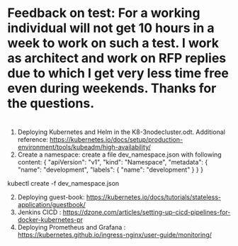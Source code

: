 #
# Feedback on test: For a working individual will not get 10 hours in a week to work on such a test. I work as architect and work on RFP replies due to which I get very less time free even during weekends. Thanks for the questions.
#
1. Deploying Kubernetes and Helm in the K8-3nodecluster.odt. Additional reference: https://kubernetes.io/docs/setup/production-environment/tools/kubeadm/high-availability/
2. Create a namespace: 
create a file dev_namespace.json with following content: 
{
  "apiVersion": "v1",
  "kind": "Namespace",
  "metadata": {
    "name": "development",
    "labels": {
      "name": "development"
    }
  }
}

kubectl create -f dev_namespace.json

2. Deploying guest-book: https://kubernetes.io/docs/tutorials/stateless-application/guestbook/
3. Jenkins CICD : https://dzone.com/articles/setting-up-cicd-pipelines-for-docker-kubernetes-pr
4. Deploying Prometheus and Grafana : https://kubernetes.github.io/ingress-nginx/user-guide/monitoring/
